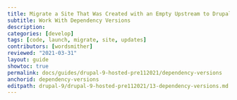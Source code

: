 ```yaml
---
title: Migrate a Site That Was Created with an Empty Upstream to Drupal 9
subtitle: Work With Dependency Versions
description: 
categories: [develop]
tags: [code, launch, migrate, site, updates]
contributors: [wordsmither]
reviewed: "2021-03-31"
layout: guide
showtoc: true
permalink: docs/guides/drupal-9-hosted-pre112021/dependency-versions
anchorid: dependency-versions
editpath: drupal-9/drupal-9-hosted-pre112021/13-dependency-versions.md
---
```

<Partial file="composer-updating.md" />



